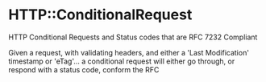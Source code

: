 # HTTP::ConditionalRequest
HTTP Conditional Requests and Status codes that are RFC 7232 Compliant

Given a request, with validating headers, and either a 'Last Modification' timestamp or 'eTag'... a conditional request will either go through, or respond with a status code, conform the RFC
